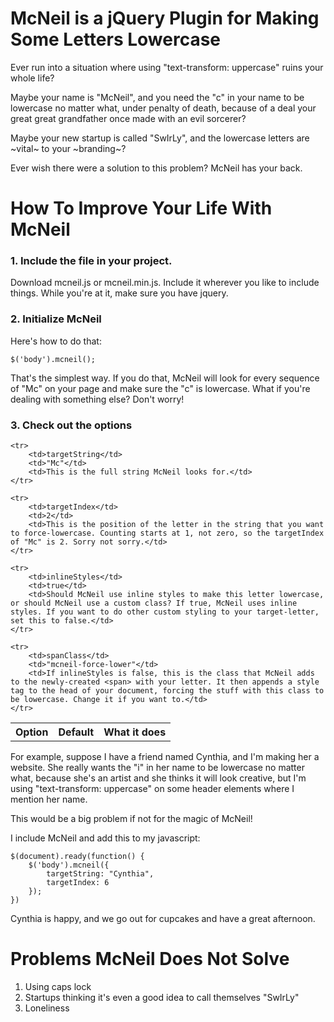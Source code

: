 McNeil is a jQuery Plugin for Making Some Letters Lowercase
==================================

Ever run into a situation where using "text-transform: uppercase" ruins your whole life?

Maybe your name is "McNeil", and you need the "c" in your name to be lowercase no matter what, under penalty of death, because of a deal your great great grandfather once made with an evil sorcerer?

Maybe your new startup is called "SwIrLy", and the lowercase letters are ~vital~ to your ~branding~?

Ever wish there were a solution to this problem? McNeil has your back.


How To Improve Your Life With McNeil
====================================

### 1\. Include the file in your project.


Download mcneil.js or mcneil.min.js. Include it wherever you like to include things. While you're at it, make sure you have jquery.

### 2\. Initialize McNeil

Here's how to do that:

    $('body').mcneil();

That's the simplest way. If you do that, McNeil will look for every sequence of "Mc" on your page and make sure the "c" is lowercase. What if you're dealing with something else? Don't worry!

### 3. Check out the options

<table>
    <th>Option</th>
    <th>Default</th>
    <th>What it does</th>

    <tr>
        <td>targetString</td>
        <td>"Mc"</td>
        <td>This is the full string McNeil looks for.</td>
    </tr>

    <tr>
        <td>targetIndex</td>
        <td>2</td>
        <td>This is the position of the letter in the string that you want to force-lowercase. Counting starts at 1, not zero, so the targetIndex of "Mc" is 2. Sorry not sorry.</td>
    </tr>

    <tr>
        <td>inlineStyles</td>
        <td>true</td>
        <td>Should McNeil use inline styles to make this letter lowercase, or should McNeil use a custom class? If true, McNeil uses inline styles. If you want to do other custom styling to your target-letter, set this to false.</td>
    </tr>

    <tr>
        <td>spanClass</td>
        <td>"mcneil-force-lower"</td>
        <td>If inlineStyles is false, this is the class that McNeil adds to the newly-created <span> with your letter. It then appends a style tag to the head of your document, forcing the stuff with this class to be lowercase. Change it if you want to.</td>
    </tr>

</table>

For example, suppose I have a friend named Cynthia, and I'm making her a website. She really wants the "i" in her name to be lowercase no matter what, because she's an artist and she thinks it will look creative, but I'm using "text-transform: uppercase" on some header elements where I mention her name.

This would be a big problem if not for the magic of McNeil!

I include McNeil and add this to my javascript:

    $(document).ready(function() {
        $('body').mcneil({
            targetString: "Cynthia",
            targetIndex: 6
        });
    })

Cynthia is happy, and we go out for cupcakes and have a great afternoon.

Problems McNeil Does Not Solve
===============

1. Using caps lock
2. Startups thinking it's even a good idea to call themselves "SwIrLy"
3. Loneliness

